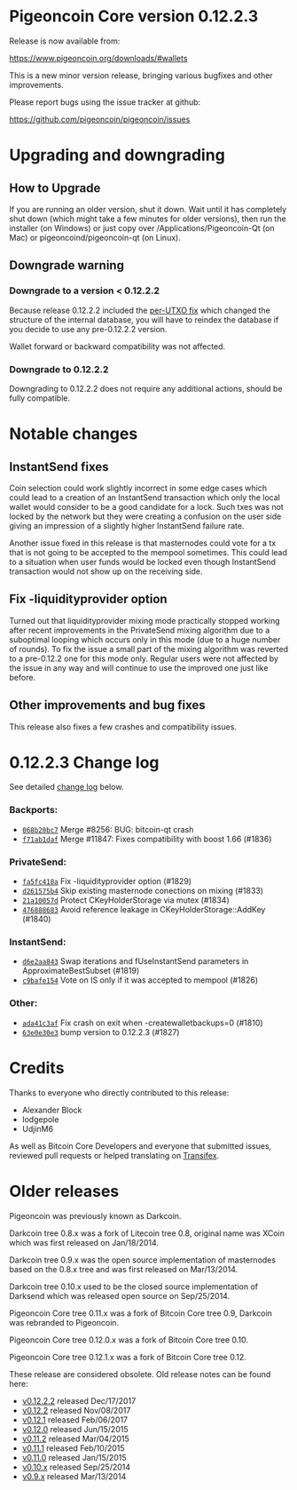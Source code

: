 Pigeoncoin Core version 0.12.2.3
==========================

Release is now available from:

  <https://www.pigeoncoin.org/downloads/#wallets>

This is a new minor version release, bringing various bugfixes and other
improvements.

Please report bugs using the issue tracker at github:

  <https://github.com/pigeoncoin/pigeoncoin/issues>


Upgrading and downgrading
=========================

How to Upgrade
--------------

If you are running an older version, shut it down. Wait until it has completely
shut down (which might take a few minutes for older versions), then run the
installer (on Windows) or just copy over /Applications/Pigeoncoin-Qt (on Mac) or
pigeoncoind/pigeoncoin-qt (on Linux).

Downgrade warning
-----------------

### Downgrade to a version < 0.12.2.2

Because release 0.12.2.2 included the [per-UTXO fix](release-notes/pigeoncoin/release-notes-0.12.2.2.md#per-utxo-fix)
which changed the structure of the internal database, you will have to reindex
the database if you decide to use any pre-0.12.2.2 version.

Wallet forward or backward compatibility was not affected.

### Downgrade to 0.12.2.2

Downgrading to 0.12.2.2 does not require any additional actions, should be
fully compatible.

Notable changes
===============

InstantSend fixes
-----------------

Coin selection could work slightly incorrect in some edge cases which could
lead to a creation of an InstantSend transaction which only the local wallet
would consider to be a good candidate for a lock. Such txes was not locked by
the network but they were creating a confusion on the user side giving an
impression of a slightly higher InstantSend failure rate.

Another issue fixed in this release is that masternodes could vote for a tx
that is not going to be accepted to the mempool sometimes. This could lead to
a situation when user funds would be locked even though InstantSend transaction
would not show up on the receiving side.

Fix -liquidityprovider option
-----------------------------

Turned out that liquidityprovider mixing mode practically stopped working after
recent improvements in the PrivateSend mixing algorithm due to a suboptimal
looping which occurs only in this mode (due to a huge number of rounds). To fix
the issue a small part of the mixing algorithm was reverted to a pre-0.12.2 one
for this mode only. Regular users were not affected by the issue in any way and
will continue to use the improved one just like before.

Other improvements and bug fixes
--------------------------------

This release also fixes a few crashes and compatibility issues.


0.12.2.3 Change log
===================

See detailed [change log](https://github.com/pigeoncoin/pigeoncoin/compare/v0.12.2.2...pigeoncoin:v0.12.2.3) below.

### Backports:
- [`068b20bc7`](https://github.com/pigeoncoin/pigeoncoin/commit/068b20bc7) Merge #8256: BUG: bitcoin-qt crash
- [`f71ab1daf`](https://github.com/pigeoncoin/pigeoncoin/commit/f71ab1daf) Merge #11847: Fixes compatibility with boost 1.66 (#1836)

### PrivateSend:
- [`fa5fc418a`](https://github.com/pigeoncoin/pigeoncoin/commit/fa5fc418a) Fix -liquidityprovider option (#1829)
- [`d261575b4`](https://github.com/pigeoncoin/pigeoncoin/commit/d261575b4) Skip existing masternode conections on mixing (#1833)
- [`21a10057d`](https://github.com/pigeoncoin/pigeoncoin/commit/21a10057d) Protect CKeyHolderStorage via mutex (#1834)
- [`476888683`](https://github.com/pigeoncoin/pigeoncoin/commit/476888683) Avoid reference leakage in CKeyHolderStorage::AddKey (#1840)

### InstantSend:
- [`d6e2aa843`](https://github.com/pigeoncoin/pigeoncoin/commit/d6e2aa843) Swap iterations and fUseInstantSend parameters in ApproximateBestSubset (#1819)
- [`c9bafe154`](https://github.com/pigeoncoin/pigeoncoin/commit/c9bafe154) Vote on IS only if it was accepted to mempool (#1826)

### Other:
- [`ada41c3af`](https://github.com/pigeoncoin/pigeoncoin/commit/ada41c3af) Fix crash on exit when -createwalletbackups=0 (#1810)
- [`63e0e30e3`](https://github.com/pigeoncoin/pigeoncoin/commit/63e0e30e3) bump version to 0.12.2.3 (#1827)

Credits
=======

Thanks to everyone who directly contributed to this release:

- Alexander Block
- lodgepole
- UdjinM6

As well as Bitcoin Core Developers and everyone that submitted issues,
reviewed pull requests or helped translating on
[Transifex](https://www.transifex.com/projects/p/pigeoncoin/).


Older releases
==============

Pigeoncoin was previously known as Darkcoin.

Darkcoin tree 0.8.x was a fork of Litecoin tree 0.8, original name was XCoin
which was first released on Jan/18/2014.

Darkcoin tree 0.9.x was the open source implementation of masternodes based on
the 0.8.x tree and was first released on Mar/13/2014.

Darkcoin tree 0.10.x used to be the closed source implementation of Darksend
which was released open source on Sep/25/2014.

Pigeoncoin Core tree 0.11.x was a fork of Bitcoin Core tree 0.9,
Darkcoin was rebranded to Pigeoncoin.

Pigeoncoin Core tree 0.12.0.x was a fork of Bitcoin Core tree 0.10.

Pigeoncoin Core tree 0.12.1.x was a fork of Bitcoin Core tree 0.12.

These release are considered obsolete. Old release notes can be found here:

- [v0.12.2.2](release-notes/pigeoncoin/release-notes-0.12.2.2.md) released Dec/17/2017
- [v0.12.2](release-notes/pigeoncoin/release-notes-0.12.2.md) released Nov/08/2017
- [v0.12.1](release-notes/pigeoncoin/release-notes-0.12.1.md) released Feb/06/2017
- [v0.12.0](release-notes/pigeoncoin/release-notes-0.12.0.md) released Jun/15/2015
- [v0.11.2](release-notes/pigeoncoin/release-notes-0.11.2.md) released Mar/04/2015
- [v0.11.1](release-notes/pigeoncoin/release-notes-0.11.1.md) released Feb/10/2015
- [v0.11.0](release-notes/pigeoncoin/release-notes-0.11.0.md) released Jan/15/2015
- [v0.10.x](release-notes/pigeoncoin/release-notes-0.10.0.md) released Sep/25/2014
- [v0.9.x](release-notes/pigeoncoin/release-notes-0.9.0.md) released Mar/13/2014

